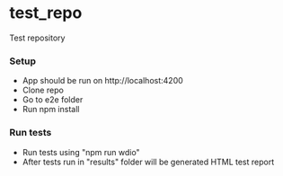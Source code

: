 # test_repo
Test repository
### Setup
* App should be run on http://localhost:4200
* Clone repo
* Go to e2e folder
* Run npm install

### Run tests

* Run tests using "npm run wdio"
* After tests run in "results" folder will be generated HTML test report

